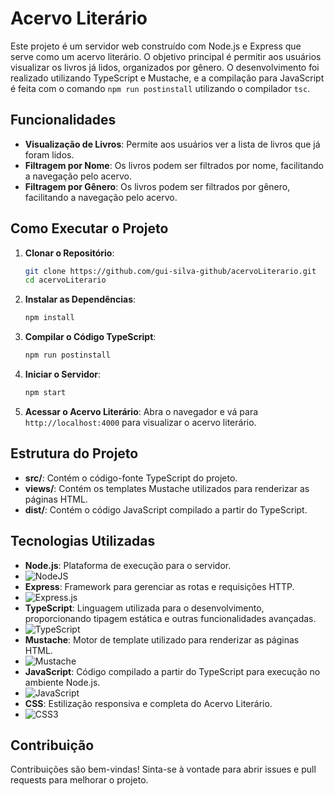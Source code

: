 # Acervo Literário

Este projeto é um servidor web construído com Node.js e Express que serve como um acervo literário. O objetivo principal é permitir aos usuários visualizar os livros já lidos, organizados por gênero. O desenvolvimento foi realizado utilizando TypeScript e Mustache, e a compilação para JavaScript é feita com o comando `npm run postinstall` utilizando o compilador `tsc`.

## Funcionalidades

- **Visualização de Livros**: Permite aos usuários ver a lista de livros que já foram lidos.
- **Filtragem por Nome**: Os livros podem ser filtrados por nome, facilitando a navegação pelo acervo.
- **Filtragem por Gênero**: Os livros podem ser filtrados por gênero, facilitando a navegação pelo acervo.

## Como Executar o Projeto

1. **Clonar o Repositório**:
    ```sh
    git clone https://github.com/gui-silva-github/acervoLiterario.git
    cd acervoLiterario
    ```

2. **Instalar as Dependências**:
    ```sh
    npm install
    ```

3. **Compilar o Código TypeScript**:
    ```sh
    npm run postinstall
    ```

4. **Iniciar o Servidor**:
    ```sh
    npm start
    ```

5. **Acessar o Acervo Literário**:
    Abra o navegador e vá para `http://localhost:4000` para visualizar o acervo literário.

## Estrutura do Projeto

- **src/**: Contém o código-fonte TypeScript do projeto.
- **views/**: Contém os templates Mustache utilizados para renderizar as páginas HTML.
- **dist/**: Contém o código JavaScript compilado a partir do TypeScript.

## Tecnologias Utilizadas

- **Node.js**: Plataforma de execução para o servidor.
- ![NodeJS](https://img.shields.io/badge/node.js-6DA55F?style=for-the-badge&logo=node.js&logoColor=white)
- **Express**: Framework para gerenciar as rotas e requisições HTTP.
- ![Express.js](https://img.shields.io/badge/express.js-%23404d59.svg?style=for-the-badge&logo=express&logoColor=%2361DAFB)
- **TypeScript**: Linguagem utilizada para o desenvolvimento, proporcionando tipagem estática e outras funcionalidades avançadas.
- ![TypeScript](https://img.shields.io/badge/typescript-%23007ACC.svg?style=for-the-badge&logo=typescript&logoColor=white)
- **Mustache**: Motor de template utilizado para renderizar as páginas HTML.
- ![Mustache](https://img.shields.io/badge/mustache.js-4A4A55?style=for-the-badge&logo=mustache&logoColor=white)
- **JavaScript**: Código compilado a partir do TypeScript para execução no ambiente Node.js.
- ![JavaScript](https://img.shields.io/badge/javascript-%23323330.svg?style=for-the-badge&logo=javascript&logoColor=%23F7DF1E)
- **CSS**: Estilização responsiva e completa do Acervo Literário.
- ![CSS3](https://img.shields.io/badge/css3-%231572B6.svg?style=for-the-badge&logo=css3&logoColor=white)

## Contribuição

Contribuições são bem-vindas! Sinta-se à vontade para abrir issues e pull requests para melhorar o projeto.
